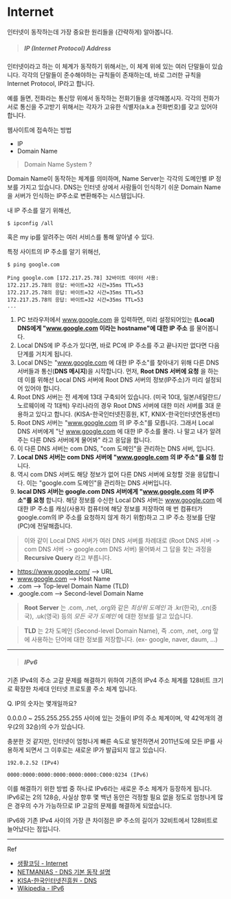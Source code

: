# Internet

인터넷이 동작하는데 가장 중요한 원리들을 (간략하게) 알아봅니다.

> ##### IP (Internet Protocol) Address


인터넷이라고 하는 이 체계가 동작하기 위해서는, 이 체계 위에 있는 여러 단말들이 있습니다. 각각의 단말들이 준수해야하는 규칙들이 존재하는데, 바로 그러한 규칙을 Internet Protocol, IP라고 합니다.

예를 들면, 전화라는 통신망 위에서 동작하는 전화기들을 생각해봅시자. 각각의 전화가 서로 통신을 주고받기 위해서는 각자가 고유한 식별자(a.k.a 전화번호)를 갖고 있어야 합니다.

웹사이트에 접속하는 방법

- IP
- Domain Name

> Domain Name System ?

Domain Name이 동작하는 체계를 의미하며,
Name Server는 각각의 도메인별 IP 정보를 가지고 있습니다.
DNS는 인터넷 상에서 사람들이 인식하기 쉬운 Domain Name을 서버가 인식하는 IP주소로 변환해주는 시스템입니다.

내 IP 주소를 알기 위해선,
```
$ ipconfig /all
```

혹은 my ip를 알려주는 여러 서비스를 통해 알아낼 수 있다.

특정 사이트의 IP 주소를 알기 위해선,
```
$ ping google.com

Ping google.com [172.217.25.78] 32바이트 데이터 사용:
172.217.25.78의 응답: 바이트=32 시간=35ms TTL=53
172.217.25.78의 응답: 바이트=32 시간=35ms TTL=53
172.217.25.78의 응답: 바이트=32 시간=35ms TTL=53
...
```


1. PC 브라우저에서 www.google.com 을 입력하면, 미리 설정되어있는 **(Local) DNS에게 "www.google.com 이라는 hostname"에 대한 IP 주소** 를 물어봅니다.
2. Local DNS에 IP 주소가 있다면, 바로 PC에 IP 주소를 주고 끝나지만 없다면 다음 단계를 거치게 됩니다.
3. Local DNS는 "www.google.com 에 대한 IP 주소"를 찾아내기 위해 다른 DNS 서버들과 통신(**DNS 메시지**)을 시작합니다. 먼저, **Root DNS 서버에 요청** 을 하는데 이를 위해선 Local DNS 서버에 Root DNS 서버의 정보(IP주소)가 미리 설정되어 있어야 합니다.
4. Root DNS 서버는 전 세계에 13대 구축되어 있습니다. (미국 10대, 일본/네덜란드/노르웨이에 각 1대씩) 우리나라의 경우 Root DNS 서버에 대한 미러 서버를 3대 운용하고 있다고 합니다. (KISA-한국인터넷진흥원, KT, KNIX-한국인터넷연동센터)
5. Root DNS 서버는 "www.google.com 의 IP 주소"를 모릅니다. 그래서 Local DNS 서버에게 "난 www.google.com 에 대한 IP 주소를 몰라. 나 말고 내가 알려주는 다른 DNS 서버에게 물어봐" 라고 응답을 합니다.
6. 이 다른 DNS 서버는 com DNS, "com 도메인"을 관리하는 DNS 서버, 입니다.
7. **Local DNS 서버는 com DNS 서버에 "www.google.com 의 IP 주소"를 요청** 합니다.
8. 역시 com DNS 서버도 해당 정보가 없어 다른 DNS 서버에 요청할 것을 응답합니다. 이는 "google.com 도메인"을 관리하는 DNS 서버입니다.
9. **local DNS 서버는 google.com DNS 서버에게 "www.google.com 의 IP주소"를 요청** 합니다. 해당 정보를 수신한 Local DNS 서버는 www.google.com 에 대한 IP 주소를 캐싱(사용자 컴퓨터에 해당 정보를 저장하여 매 번 컴퓨터가 google.com의 IP 주소를 요청하지 않게 하기 위함)하고 그 IP 주소 정보를 단말(PC)에 전달해줍니다.

> 이와 같이 Local DNS 서버가 여러 DNS 서버를 차례대로 (Root DNS 서버 -> com DNS 서버 -> google.com DNS 서버) 물어봐서 그 답을 찾는 과정을 **Recursive Query** 라고 부릅니다.


* https://www.google.com/ --> URL
* www.google.com  --> Host Name
* .com --> Top-level Domain Name (TLD)
* .google.com --> Second-level Domain Name

> **Root Server** 는 .com, .net, .org와 같은 *최상위 도메인* 과 .kr(한국), .cn(중국), .uk(영국) 등의 *모든 국가 도메인* 에 대한 정보를 알고 있습니다.

> **TLD** 는 2차 도메인 (Second-level Domain Name), 즉 .com, .net, .org 앞에 사용하는 단어에 대한 정보를 저장합니다. (ex- google, naver, daum, ...)

---

> ##### IPv6

기존 IPv4의 주소 고갈 문제를 해결하기 위하여 기존의 IPv4 주소 체계를 128비트 크기로 확장한 차세대 인터넷 프로토콜 주소 체계 입니다.

Q. IP의 숫자는 몇개일까요?

0.0.0.0 ~ 255.255.255.255 사이에 있는 것들이 IP의 주소 체계이며, 약 42억개의 경우(2의 32승)의 수가 있습니다.

충분한 것 같지만, 인터넷이 엄청나게 빠른 속도로 발전하면서 2011년도에 모든 IP를 사용하게 되면서 그 이후로는 새로운 IP가 발급되지 않고 있습니다.

```
192.0.2.52 (IPv4)

0000:0000:0000:0000:0000:0000:C000:0234 (IPv6)
```

이를 해결하기 위한 방법 중 하나로 IPv6라는 새로운 주소 체계가 등장하게 됩니다. IPv6로는 2의 128승, 사실상 향후 몇 백년 동안은 걱정할 필요 없을 정도로 엄청나게 많은 경우의 수가 가능하므로 IP 고갈의 문제를 해결하게 되었습니다.

IPv6와 기존 IPv4 사이의 가장 큰 차이점은 IP 주소의 길이가 32비트에서 128비트로 늘어났다는 점입니다.

---


Ref

* [생활코딩 - Internet](https://opentutorials.org/course/1688/9483)
* [NETMANIAS - DNS 기본 동작 설명](https://www.netmanias.com/ko/post/blog/5353/dns/dns-basic-operation)
* [KISA-한국인터넷진흥원 - DNS](http://www.kisa.or.kr/business/address/address3_sub1.jsp)
* [Wikipedia - IPv6](https://ko.wikipedia.org/wiki/IPv6)
